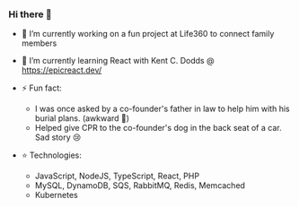### Hi there 👋

- 🔭 I’m currently working on a fun project at Life360 to connect family members

- 🌱 I’m currently learning React with Kent C. Dodds @ https://epicreact.dev/

- ⚡ Fun fact: 
  * I was once asked by a co-founder's father in law to help him with his burial plans. (awkward 😬)
  * Helped give CPR to the co-founder's dog in the back seat of a car.  Sad story 😢

- ⭐️ Technologies:
  * JavaScript, NodeJS, TypeScript, React, PHP
  * MySQL, DynamoDB, SQS, RabbitMQ, Redis, Memcached
  * Kubernetes

<!--
**jackfurr/jackfurr** is a ✨ _special_ ✨ repository because its `README.md` (this file) appears on your GitHub profile.

Here are some ideas to get you started:

- 🔭 I’m currently working on ...
- 🌱 I’m currently learning ...
- 👯 I’m looking to collaborate on ...
- 🤔 I’m looking for help with ...
- 💬 Ask me about ...
- 📫 How to reach me: ...
- 😄 Pronouns: ...
- ⚡ Fun fact: ...
-->
